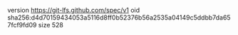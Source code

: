 version https://git-lfs.github.com/spec/v1
oid sha256:d4d70159434053a5116d8ff0b52376b56a2535a04149c5ddbb7da657fcf9fd09
size 528
